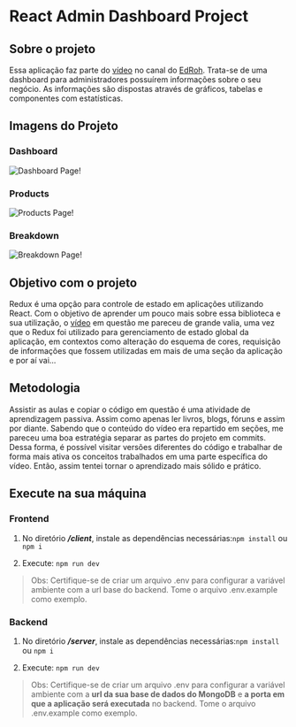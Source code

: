 # React Admin Dashboard Project

## Sobre o projeto
Essa aplicação faz parte do [vídeo](https://www.youtube.com/watch?v=0cPCMIuDk2I) no canal do [EdRoh](https://www.youtube.com/@EdRohDev). Trata-se de uma dashboard para administradores possuírem informações sobre o seu negócio. As informações são dispostas através de gráficos, tabelas e componentes com estatísticas.

## Imagens do Projeto
### Dashboard
![Dashboard Page!](https://imagizer.imageshack.com/img922/256/OaaxsU.png)

### Products
![Products Page!](https://imagizer.imageshack.com/img922/4400/vb8QbG.png)

### Breakdown
![Breakdown Page!](https://imagizer.imageshack.com/img922/9387/rR0vFo.png)

## Objetivo com o projeto
Redux é uma opção para controle de estado em aplicações utilizando React. Com o objetivo de aprender um pouco mais sobre essa biblioteca e sua utilização, o [vídeo](https://www.youtube.com/watch?v=0cPCMIuDk2I) em questão me pareceu de grande valia, uma vez que o Redux foi utilizado para gerenciamento de estado global da aplicação, em contextos como alteração do esquema de cores, requisição de informações que fossem utilizadas em mais de uma seção da aplicação e por aí vai...

## Metodologia
Assistir as aulas e copiar o código em questão é uma atividade de aprendizagem passiva. Assim como apenas ler livros, blogs, fóruns e assim por diante. Sabendo que o conteúdo do vídeo era repartido em seções, me pareceu uma boa estratégia separar as partes do projeto em commits. Dessa forma, é possível visitar versões diferentes do código e trabalhar de forma mais ativa os conceitos trabalhados em uma parte específica do vídeo. Então, assim tentei tornar o aprendizado mais sólido e prático.

## Execute na sua máquina
### Frontend
1. No diretório ***/client***, instale as dependências necessárias:`npm install` ou `npm i`

2. Execute: `npm run dev`

> Obs: Certifique-se de criar um arquivo .env para configurar a variável ambiente com a url base do backend. Tome o arquivo .env.example como exemplo.

### Backend
1. No diretório ***/server***, instale as dependências necessárias:`npm install` ou `npm i`

2. Execute: `npm run dev`


> Obs: Certifique-se de criar um arquivo .env para configurar a variável ambiente com a **url da sua base de dados do MongoDB** e **a porta em que a aplicação será executada** no backend. Tome o arquivo .env.example como exemplo.

